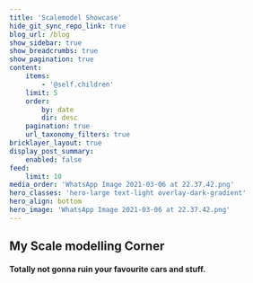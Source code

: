 ```yaml
---
title: 'Scalemodel Showcase'
hide_git_sync_repo_link: true
blog_url: /blog
show_sidebar: true
show_breadcrumbs: true
show_pagination: true
content:
    items:
        - '@self.children'
    limit: 5
    order:
        by: date
        dir: desc
    pagination: true
    url_taxonomy_filters: true
bricklayer_layout: true
display_post_summary:
    enabled: false
feed:
    limit: 10
media_order: 'WhatsApp Image 2021-03-06 at 22.37.42.png'
hero_classes: 'hero-large text-light overlay-dark-gradient'
hero_align: bottom
hero_image: 'WhatsApp Image 2021-03-06 at 22.37.42.png'
---
```


## My Scale modelling Corner

#### Totally not gonna ruin your favourite cars and stuff.